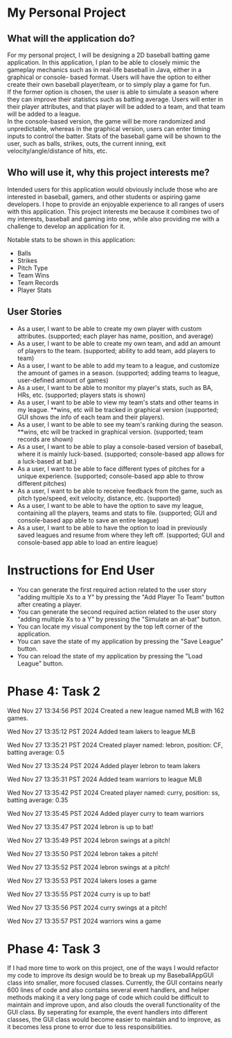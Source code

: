 # My Personal Project

## What will the application do?
For my personal project, I will be designing a 2D baseball batting game application.  In this application,
I plan to be able to closely mimic the gameplay mechanics such as in real-life baseball in Java, either in a graphical or console-
based format.  Users will have the option to either create their own baseball player/team, or to simply play a game for fun.  
If the former option is chosen, the user is able to simulate a season where they can improve their statistics such as batting average.
Users will enter in their player attributes, and that player will be added to a team, and that team will be added to a league.  
In the console-based version, the game will be more randomized and unpredictable, whereas in the graphical version, users can enter 
timing inputs to control the batter.  Stats of the baseball game will be shown to the user, such as balls, strikes, outs, the current
inning, exit velocity/angle/distance of hits, etc.  

## Who will use it, why this project interests me?
Intended users for this application would obviously include those who are interested in baseball, gamers, and other
students or aspiring game developers.  I hope to provide an enjoyable experience to all ranges of users with this application.
This project interests me because it combines two of my interests, baseball and gaming into one, while also providing me with a
challenge to develop an application for it.


Notable stats to be shown in this application:
- Balls
- Strikes
- Pitch Type
- Team Wins
- Team Records
- Player Stats

## User Stories
- As a user, I want to be able to create my own player with custom attributes.  (supported; each player has name, position, and average)
- As a user, I want to be able to create my own team, and add an amount of players to the team. (supported; ability to add team, add players to team)
- As a user, I want to be able to add my team to a league, and customize the amount of games in a season. (supported; adding teams to league, user-defined amount of games)
- As a user, I want to be able to monitor my player's stats, such as BA, HRs, etc. (supported; players stats is shown)
- As a user, I want to be able to view my team's stats and other teams in my league.  **wins, etc will be tracked in graphical version (supported; GUI shows the info of each team and their players).
- As a user, I want to be able to see my team's ranking during the season.  **wins, etc will be tracked in graphical version. (supported; team records are shown)
- As a user, I want to be able to play a console-based version of baseball, where it is mainly luck-based.  (supported; console-based app allows for a luck-based at bat.)
- As a user, I want to be able to face different types of pitches for a unique experience. (supported; console-based app able to throw different pitches)
- As a user, I want to be able to receive feedback from the game, such as pitch type/speed, exit velocity,
distance, etc. (supported)
- As a user, I want to be able to have the option to save my league, containing all the players, teams and stats to file.  (supported; GUI and console-based app able to save an entire league)
- As a user, I want to be able to have the option to load in previously saved leagues and resume from where they left off.  (supported; GUI and console-based app able to load an entire league)

# Instructions for End User

- You can generate the first required action related to the user story "adding multiple Xs to a Y" by pressing the "Add Player To Team" button after creating a player.
- You can generate the second required action related to the user story "adding multiple Xs to a Y" by pressing the "Simulate an at-bat" button.
- You can locate my visual component by the top left corner of the application.
- You can save the state of my application by pressing the "Save League" button.
- You can reload the state of my application by pressing the "Load League" button.

# Phase 4: Task 2
Wed Nov 27 13:34:56 PST 2024
Created a new league named MLB with 162 games.

Wed Nov 27 13:35:12 PST 2024
Added team lakers to league MLB

Wed Nov 27 13:35:21 PST 2024
Created player named: lebron, position: CF, batting average: 0.5

Wed Nov 27 13:35:24 PST 2024
Added player lebron to team lakers

Wed Nov 27 13:35:31 PST 2024
Added team warriors to league MLB

Wed Nov 27 13:35:42 PST 2024
Created player named: curry, position: ss, batting average: 0.35

Wed Nov 27 13:35:45 PST 2024
Added player curry to team warriors

Wed Nov 27 13:35:47 PST 2024
lebron is up to bat!

Wed Nov 27 13:35:49 PST 2024
lebron swings at a pitch!

Wed Nov 27 13:35:50 PST 2024
lebron takes a pitch!

Wed Nov 27 13:35:52 PST 2024
lebron swings at a pitch!

Wed Nov 27 13:35:53 PST 2024
lakers loses a game

Wed Nov 27 13:35:55 PST 2024
curry is up to bat!

Wed Nov 27 13:35:56 PST 2024
curry swings at a pitch!

Wed Nov 27 13:35:57 PST 2024
warriors wins a game

# Phase 4: Task 3
If I had more time to work on this project, one of the ways I would refactor my code to improve its design would be to break up my BaseballAppGUI class into smaller, more focused classes. Currently, the GUI contains nearly 600 lines of code and also contains several event handlers, and helper methods making it a very long page of code which could be difficult to maintain and improve upon, and also clouds the overall functionality of the GUI class. By seperating for example, the event handlers into different classes, the GUI class would become easier to maintain and to improve, as it becomes less prone to error due to less responsibilities.
